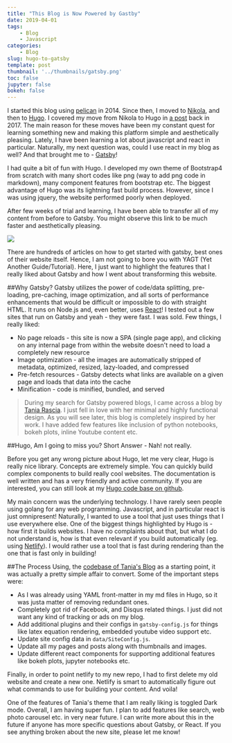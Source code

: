 ```yaml
---
title: "This Blog is Now Powered by Gastby"
date: 2019-04-01
tags:
    - Blog
    - Javascript
categories:
    - Blog
slug: hugo-to-gatsby
template: post
thumbnail: '../thumbnails/gatsby.png'
toc: false
jupyter: false
bokeh: false
---
```


I started this blog using [pelican](https://blog.getpelican.com/) in 2014. Since then, I moved to [Nikola](https://getnikola.com/), and then to [Hugo](https://gohugo.io/). I covered my move from Nikola to Hugo in [a post](/nikola-to-hugo) back in 2017. The main reason for these moves have been my constant quest for learning something new and making this platform simple and aesthetically pleasing. Lately, I have been learning a lot about javascript and react in particular. Naturally, my next question was, could I use react in my blog as well? And that brought me to - [Gatsby](https://www.gatsbyjs.org/)!

I had quite a bit of fun with Hugo. I developed my own theme of Bootstrap4 from scratch with many short codes like png (way to add png code in markdown), many component features from bootstrap etc. The biggest advantage of Hugo was its lightning fast build process. However, since I was using jquery, the website performed poorly when deployed.

After few weeks of trial and learning, I have been able to transfer all of my content from before to Gatsby. You might observe this link to be much faster and aesthetically pleasing.

![](https://res.cloudinary.com/sadanandsingh/image/upload/v1554162618/gatsby-performance_udgdar.png)

There are hundreds of articles on how to get started with gatsby, best ones of their website itself. Hence, I am not going to bore you with YAGT (Yet Another Guide/Tutorial). Here, I just want to highlight the features that I really liked about Gatsby and how I went about transforming this website.

##Why Gatsby?
Gatsby utilizes the power of code/data splitting, pre-loading, pre-caching, image optimization, and all sorts of performance enhancements that would be difficult or impossible to do with straight HTML. It runs on Node.js and, even better, uses [React](https://reactjs.org/)! I tested out a few sites that run on Gatsby and yeah - they were fast. I was sold. Few things, I really liked:

- No page reloads - this site is now a SPA (single page app), and clicking on any internal page from within the website doesn't need to load a completely new resource
- Image optimization - all the images are automatically stripped of metadata, optimized, resized, lazy-loaded, and compressed
- Pre-fetch resources - Gatsby detects what links are available on a given page and loads that data into the cache
- Minification - code is minified, bundled, and served

> During my search for Gatsby powered blogs, I came across a blog by [Tania Rascia](https://www.taniarascia.com/migrating-from-wordpress-to-gatsby/). I just fell in love with her minimal and highly functional design. As you will see later, this blog is completely inspired by her work. I have added few features like inclusion of python notebooks, bokeh plots, inline Youtube content etc.

##Hugo, Am I going to miss you?
Short Answer - Nah! not really.

Before you get any wrong picture about Hugo, let me very clear, Hugo is really nice library. Concepts are extremely simple. You can quickly build complex components to build really cool websites. The documentation is well written and has a very friendly and active community. If you are interested, you can still look at my [Hugo code base on github](https://github.com/sadanand-singh/Blog).

My main concern was the underlying technology. I have rarely seen people using golang for any web programming. Javascript, and in particular react is just omnipresent! Naturally, I wanted to use a tool that just uses things that I use everywhere else. One of the biggest things highlighted by Hugo is - how first it builds websites. I have no complaints about that, but what I do not understand is, how is that even relevant if you build automatically (eg. using [Netlify](https://www.netlify.com/)). I would rather use a tool that is fast during rendering than the one that is fast only in building!

##The Process
Using, the [codebase of Tania's Blog](https://github.com/taniarascia/taniarascia.com/) as a starting point, it was actually a pretty simple affair to convert. Some of the important steps were:

- As I was already using YAML front-matter in my md files in Hugo, so it was justa matter of removing redundant ones.
- Completely got rid of Facebook, and Disqus related things. I just did not want any kind of tracking or ads on my blog.
- Add additional plugins and their configs in `gatsby-config.js` for things like latex equation rendering, embedded youtube video support etc.
- Update site config data in `data/SiteConfig.js`.
- Update all my pages and posts along with thumbnails and images.
- Update different react components for supporting additional features like bokeh plots, jupyter notebooks etc.

Finally, in order to point netlify to my new repo, I had to first delete my old website and create a new one. Netlify is smart to automatically figure out what commands to use for building your content. And voila!

One of the features of Tania's theme that I am really liking is toggled Dark mode. Overall, I am having super fun. I plan to add features like search, web photo carousel etc. in very near future. I can write more about this in the future if anyone has more specific questions about Gatsby, or React. If you see anything broken about the new site, please let me know!
